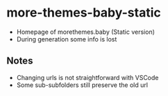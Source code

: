 # more-themes-baby-static

- Homepage of morethemes.baby (Static version)
- During generation some info is lost

## Notes

- Changing urls is not straightforward with VSCode
- Some sub-subfolders still preserve the old url

